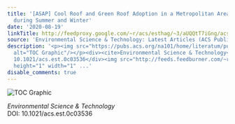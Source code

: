 ```yaml
---
title: '[ASAP] Cool Roof and Green Roof Adoption in a Metropolitan Area: Climate Impacts
  during Summer and Winter'
date: '2020-08-19'
linkTitle: http://feedproxy.google.com/~r/acs/esthag/~3/aUQQtT7iGng/acs.est.0c03536
source: 'Environmental Science & Technology: Latest Articles (ACS Publications)'
description: '<p><img src="https://pubs.acs.org/na101/home/literatum/publisher/achs/journals/content/esthag/0/esthag.ahead-of-print/acs.est.0c03536/20200819/images/medium/es0c03536_0007.gif"
  alt="TOC Graphic"/></p><div><cite>Environmental Science & Technology</cite></div><div>DOI:
  10.1021/acs.est.0c03536</div><img src="http://feeds.feedburner.com/~r/acs/esthag/~4/aUQQtT7iGng"
  height="1" width="1" ...'
disable_comments: true
---
```

<p><img src="https://pubs.acs.org/na101/home/literatum/publisher/achs/journals/content/esthag/0/esthag.ahead-of-print/acs.est.0c03536/20200819/images/medium/es0c03536_0007.gif" alt="TOC Graphic"/></p><div><cite>Environmental Science & Technology</cite></div><div>DOI: 10.1021/acs.est.0c03536</div><img src="http://feeds.feedburner.com/~r/acs/esthag/~4/aUQQtT7iGng" height="1" width="1" ...